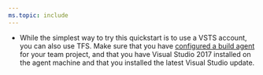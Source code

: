 ```yaml
---
ms.topic: include
---
```


* While the simplest way to try this quickstart is to use a VSTS account, you can also use TFS. Make sure that you have [configured a build agent](../agents/v2-windows.md) for your team project, and that you have Visual Studio 2017 installed on the agent machine and that you installed the latest Visual Studio update.
